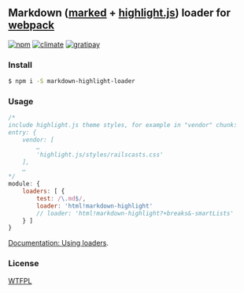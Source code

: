 ## Markdown ([marked](https://github.com/chjj/marked) + [highlight.js](https://github.com/isagalaev/highlight.js)) loader for [webpack](https://webpack.github.io/)

[![npm](http://img.shields.io/npm/v/markdown-highlight-loader.svg?style=flat-square)](https://www.npmjs.org/package/markdown-highlight-loader)
[![climate](http://img.shields.io/codeclimate/github/deepsweet/markdown-highlight-loader.svg?style=flat-square)](https://codeclimate.com/github/deepsweet/markdown-highlight-loader/code)
[![gratipay](http://img.shields.io/gratipay/deepsweet.svg?style=flat-square)](https://gratipay.com/deepsweet/)

### Install

```sh
$ npm i -S markdown-highlight-loader
```

### Usage

```js
/*
include highlight.js theme styles, for example in "vendor" chunk:
entry: {
    vendor: [
        …
        'highlight.js/styles/railscasts.css'
    ],
    …
*/
module: {
    loaders: [ {
        test: /\.md$/,
        loader: 'html!markdown-highlight'
        // loader: 'html!markdown-highlight?+breaks&-smartLists'
    } ]
}
```

[Documentation: Using loaders](https://webpack.github.io/docs/using-loaders.html).

### License
[WTFPL](http://www.wtfpl.net/wp-content/uploads/2012/12/wtfpl-strip.jpg)

